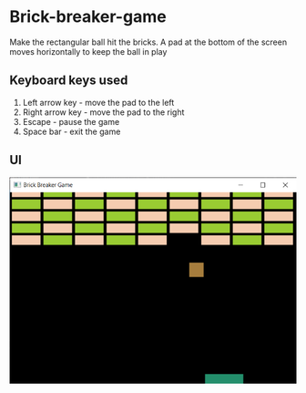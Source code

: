 # Brick-breaker-game

Make the rectangular ball hit the bricks. A pad at the bottom of the screen moves horizontally to keep the ball in play

## Keyboard keys used

1. Left arrow key - move the pad to the left
2. Right arrow key - move the pad to the right
3. Escape - pause the game
4. Space bar - exit the game

## UI

![](https://github.com/singhdivyank/Graphics/blob/main/Brick%20Breaker%20Game/UI.png)
